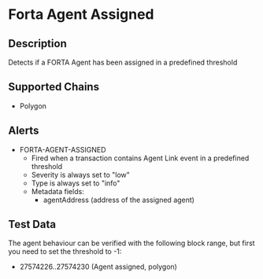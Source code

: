 # Forta Agent Assigned

## Description

Detects if a FORTA Agent has been assigned in a predefined threshold

## Supported Chains

- Polygon

## Alerts

- FORTA-AGENT-ASSIGNED
  - Fired when a transaction contains Agent Link event in a predefined threshold
  - Severity is always set to "low"
  - Type is always set to "info"
  - Metadata fields:
    - agentAddress (address of the assigned agent)

## Test Data

The agent behaviour can be verified with the following block range, but first you need to set the threshold to -1:

- 27574226..27574230 (Agent assigned, polygon)
